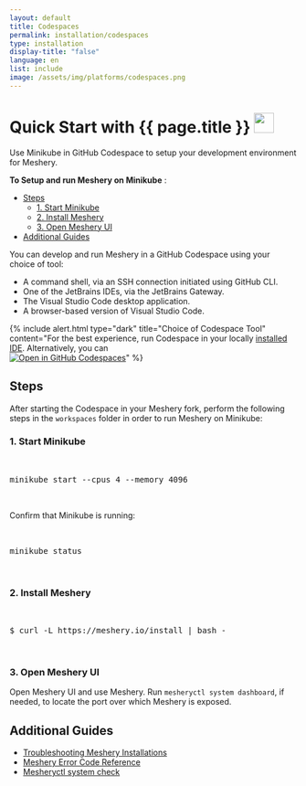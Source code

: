 ```yaml
---
layout: default
title: Codespaces
permalink: installation/codespaces
type: installation
display-title: "false"
language: en
list: include
image: /assets/img/platforms/codespaces.png
---
```


<h1>Quick Start with {{ page.title }} <img src="{{ page.image }}" style="width:35px;height:35px;" /></h1>

Use Minikube in GitHub Codespace to setup your development environment for Meshery.

**To Setup and run Meshery on Minikube** :

- [Steps](#steps)
  - [1. Start Minikube](#1-start-minikube)
  - [2. Install Meshery](#2-install-meshery)
  - [3. Open Meshery UI](#3-open-meshery-ui)
- [Additional Guides](#additional-guides)

You can develop and run Meshery in a GitHub Codespace using your choice of tool:

- A command shell, via an SSH connection initiated using GitHub CLI.
- One of the JetBrains IDEs, via the JetBrains Gateway.
- The Visual Studio Code desktop application.
- A browser-based version of Visual Studio Code.

{% include alert.html type="dark" title="Choice of Codespace Tool" content="For the best experience, run Codespace in your locally <a href='https://docs.github.com/en/codespaces/developing-in-codespaces/developing-in-a-codespace'>installed IDE</a>. Alternatively, you can <br /><a href='https://github.com/codespaces/new?hide_repo_select=true&ref=master&repo=157554479&machine=premiumLinux'><img alt='Open in GitHub Codespaces' src='https://github.com/codespaces/badge.svg' /></a>" %}

## Steps

After starting the Codespace in your Meshery fork, perform the following steps in the `workspaces` folder in order to run Meshery on Minikube:

### 1. Start Minikube

 <pre class="codeblock-pre"><div class="codeblock">
 <div class="clipboardjs">minikube start --cpus 4 --memory 4096</div></div>
 </pre>

Confirm that Minikube is running:

<pre class="codeblock-pre"><div class="codeblock">
 <div class="clipboardjs">minikube status</div></div>
 </pre>

### 2. Install Meshery

<pre class="codeblock-pre"><div class="codeblock">
 <div class="clipboardjs">$ curl -L https://meshery.io/install | bash -</div></div>
 </pre>

### 3. Open Meshery UI
Open Meshery UI and use Meshery. Run `mesheryctl system dashboard`, if needed, to locate the port over which Meshery is exposed.

## Additional Guides

<div class="section">
    <ul>
        <li><a href="{{ site.baseurl }}/guides/troubleshooting/installation">Troubleshooting Meshery Installations</a></li>
        <li><a href="{{ site.baseurl }}/reference/error-codes">Meshery Error Code Reference</a></li>
        <li><a href="{{ site.baseurl }}/reference/mesheryctl/system/check">Mesheryctl system check</a></li> 
    </ul>
</div>
<script src="/assets/js/terminal.js" data-termynal-container="#termynal0|#termynal1|#termynal2"></script>